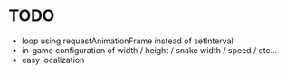 TODO
======

  * loop using requestAnimationFrame instead of setInterval
  * in-game configuration of width / height / snake width / speed / etc…
  * easy localization
